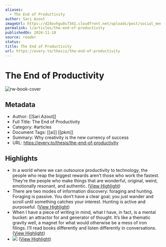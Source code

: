 ```yaml
---
aliases:
  - The End of Productivity
author: Sari Azout
imageUrl: https://d24ovhgu8s7341.cloudfront.net/uploads/post/social_media_image/3316/everythesis.png
permalink: l/articles/the-end-of-productivity
publishedOn: 2024-11-18
source: reader
status: 
title: The End of Productivity
url: https://every.to/thesis/the-end-of-productivity
---
```

# The End of Productivity

![rw-book-cover](https://d24ovhgu8s7341.cloudfront.net/uploads/post/social_media_image/3316/everythesis.png)

## Metadata

- Author: [[Sari Azout]]
- Full Title: The End of Productivity
- Category: #articles
- Document Tags: [[ai]] [[pkm]]
- Summary: Why creativity is the new currency of success
- URL: https://every.to/thesis/the-end-of-productivity

## Highlights

- In a world where we can outsource productivity to technology, the people who reap the biggest rewards aren’t those who work the fastest.
  They’re the people who make things that are wonderful, original, weird, emotionally resonant, and authentic. ([View Highlight](https://read.readwise.io/read/01jd9br33cgqd2s2yhhryxvb54))
- There are two modes of information discovery: foraging and hunting. Foraging is passive. You don’t have a clear goal; you just wander and scroll until something catches your interest. Hunting is active and purposeful. ([View Highlight](https://read.readwise.io/read/01jd9bx85pg9tj1tcjwax96h5z))
- When I have a piece of writing in mind, what I have, in fact, is a mental bucket: an attractor for and generator of thought. It’s like a thematic gravity well, a magnet for what would otherwise be a mess of iron filings. I’ll read books differently and listen differently in conversations. ([View Highlight](https://read.readwise.io/read/01jd9c0x82865asfrrr5gtpv8s))
- ![](https://d24ovhgu8s7341.cloudfront.net/uploads/editor/posts/3316/optimized_Bjo%CC%88rk%20said%20that%20trying%20to%20communicate%20through%20talking.png) ([View Highlight](https://read.readwise.io/read/01jd9c09dwtsyf5jrszvhe7b0h))
